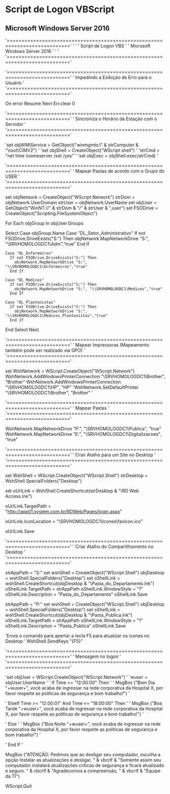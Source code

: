 # Script de Logon VBScript
## Microsoft Windows Server 2016  




'==========================================================================='
'                                                                           '
'  Script de Logon VBS                                                      '
'  Microsoft Windows Server 2016                                            '
'                                                                           '
'==========================================================================='


'==========================================================================='
' Impedindo a Exibição de Erro para o Usuário                               '
'==========================================================================='

On error Resume Next
Err.clear 0


'==========================================================================='
' Sincroniza o Horário da Estação com o Servidor                            '         
'==========================================================================='

'set objWMIService = GetObject("winmgmts:\\" & strComputer & "\root\CIMV2") '
'set objShell = CreateObject("WScript.shell") '
'strCmd = "net time \\nomeserver /set /yes" '
'set objExec = objShell.exec(strCmd) '


'==========================================================================='
' Mapear Pastas de acordo com o Grupo do USER                               '
'==========================================================================='

set objNetwork = CreateObject("WScript.Network")
strDom = objNetwork.UserDomain
strUser = objNetwork.UserName
set objUser = GetObject("WinNT://" & strDom & "/" & strUser & ",user")
set FSODrive = CreateObject("Scripting.FileSystemObject")

For Each objGroup In objUser.Groups

  Select Case objGroup.Name
    Case "DL_Setor_Administrativo"
      If not FSODrive.DriveExists("S:") Then
        objNetwork.MapNetworkDrive "S:", "\\SRVHOMOLOGDC1\Adm","true"
      End If

    Case "DL_Enfermeiros"
      If not FSODrive.DriveExists("S:") Then
        objNetwork.MapNetworkDrive "S:", "\\SRVHOMOLOGDC1\Enfermeiros","true"
      End If

    Case "DL_Medicos"
      If not FSODrive.DriveExists("S:") Then
        objNetwork.MapNetworkDrive "S:", "\\SRVHOMOLOGDC1\Medicos","true"
      End If

    Case "DL_Plantonistas"
      If not FSODrive.DriveExists("S:") Then
        objNetwork.MapNetworkDrive "S:", "\\SRVHOMOLOGDC1\Medicos_Plantonistas","true"
      End If

  End Select
Next


'==========================================================================='
' Mapear Impressoras (Mapeamento também pode ser realizado via GPO)         '
'==========================================================================='

set WshNetwork = WScript.CreateObject("WScript.Network")
WshNetwork.AddWindowsPrinterConnection "\\SRVHOMOLOGDC1\Brother", "Brother"
WshNetwork.AddWindowsPrinterConnection "\\SRVHOMOLOGDC1\HP", "HP"
'WshNetwork.SetDefaultPrinter "\\SRVHOMOLOGDC1\Brother", "Brother" '


'==========================================================================='
' Mapear Pastas                                                             '
'==========================================================================='

WshNetwork.MapNetworkDrive "P:", "\\SRVHOMOLOGDC1\Publica", "true"
WshNetwork.MapNetworkDrive "E:", "\\SRVHOMOLOGDC1\Digitalizacoes", "true"


'==========================================================================='
' Criar Atalho para um Site no Desktop                                      '
'==========================================================================='

set WshShell = WScript.CreateObject("WScript.Shell")
strDesktop = WshShell.SpecialFolders("Desktop")

set oUrlLink = WshShell.CreateShortcut(strDesktop & "\RD Web Access.lnk")

oUrlLink.TargetPath = "http://app01.system.com.br/RDWeb/Pages/login.aspx"

oUrlLink.IconLocation = "\\SRVHOMOLOGDC1\Icones\favicon.ico"

oUrlLink.Save


'==========================================================================='
' Criar Atalho do Compartilhamento no Desktop                               '
'==========================================================================='

strAppPath = "S:\"
set wshShell = CreateObject("WScript.Shell")
objDesktop = wshShell.SpecialFolders("Desktop")
set oShellLink = wshShell.CreateShortcut(objDesktop & "\Pasta_do_Departamento.lnk")
oShellLink.TargetPath = strAppPath
oShellLink.WindowStyle = "1"
oShellLink.Description = "Pasta_do_Departamento"
oShellLink.Save

strAppPath = "P:\"
set wshShell = CreateObject("WScript.Shell")
objDesktop = wshShell.SpecialFolders("Desktop")
set oShellLink = wshShell.CreateShortcut(objDesktop & "\Pasta_Publica.lnk")
oShellLink.TargetPath = strAppPath
oShellLink.WindowStyle = "1"
oShellLink.Description = "Pasta_Publica"
oShellLink.Save

'Envia o comando para apertar a tecla F5 para atualizar os ícones no Desktop '
WshShell.SendKeys "{F5}"


'==========================================================================='
' Mensagem no logon                                                         '
'==========================================================================='

'set objUser = WScript.CreateObject("WScript.Network") '
'wuser = objUser.UserName '
'  If Time <= "12:00:00" Then '
'    MsgBox ("Bom Dia "+wuser+", você acaba de ingressar na rede corporativa da Hospital X, por favor respeite as políticas de segurança e bom trabalho!") '

'  ElseIf Time >= "12:00:01" And Time <= "18:00:00" Then '
'    MsgBox ("Boa Tarde "+wuser+", você acaba de ingressar na rede corporativa da Hospital X, por favor respeite as políticas de segurança e bom trabalho!") '

'  Else '
'    MsgBox ("Boa Noite "+wuser+", você acaba de ingressar na rede corporativa da Hospital X, por favor respeite as políticas de segurança e bom trabalho!") '

'  End If '


MsgBox ("ATENÇÃO: Pedimos que ao desligar seu computador, escolha a opção Instalar as atualizações e desligar. " & vbcrlf & "Somente assim seu computador instalará atualizações críticas de segurança e ficará atualizado e seguro. " & vbcrlf & "Agradecemos a compreensão, " & vbcrlf & "Equipe da TI")


WScript.Quit
